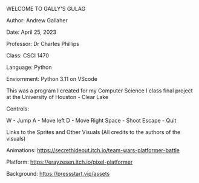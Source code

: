 WELCOME TO GALLY'S GULAG

Author: Andrew Gallaher

Date: April 25, 2023

Professor: Dr Charles Phillips

Class: CSCI 1470

Language: Python

Enviornment: Python 3.11 on VScode

This was a program I created for my Computer Science I class final project at the University of Houston - Clear Lake

Controls:

W - Jump
A - Move left
D - Move Right
Space - Shoot
Escape - Quit

Links to the Sprites and Other Visuals (All credits to the authors of the visuals)

Animations: https://secrethideout.itch.io/team-wars-platformer-battle

Platform: https://erayzesen.itch.io/pixel-platformer

Background: https://pressstart.vip/assets
